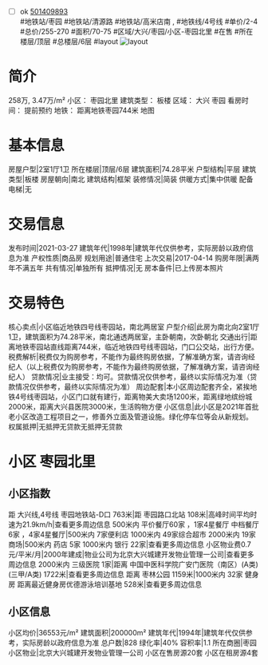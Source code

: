- [ ] ok [501409893](https://bj.5i5j.com/ershoufang/501409893.html)  
 #地铁站/枣园 #地铁站/清源路 #地铁站/高米店南 ,  #地铁线/4号线
#单价/2-4 #总价/255-270 #面积/70-75   #区域/大兴/枣园/小区-枣园北里 #在售 #所在楼层/顶层 #总楼层/6层 #layout 
![layout](http://image2a.5i5j.com/bdir/layout/2b135f89866647d389dd98493701cbcc.jpg_P5.jpg) 
# 简介 
 258万,  3.47万/m² 
小区： 枣园北里
建筑类型： 板楼
区域： 大兴 枣园
看房时间： 提前预约
地铁： 距离地铁枣园744米 地图
# 基本信息 
 房屋户型|2室1厅1卫
所在楼层|顶层/6层
建筑面积|74.28平米
户型结构|平层
建筑类型|板楼
房屋朝向|南北
建筑结构|框架
装修情况|简装
供暖方式|集中供暖
配备电梯|无
# 交易信息 
 发布时间|2021-03-27
建筑年代|1998年|建筑年代仅供参考，实际房龄以政府信息为准
产权性质|商品房
规划用途|普通住宅
上次交易|2017-04-14
购房年限|满两年不满五年
共有情况|单独所有
抵押情况|无
房本备件|已上传房本照片
# 交易特色 
 核心卖点|小区临近地铁四号线枣园站，南北两居室
户型介绍|此房为南北向2室1厅1卫，建筑面积为74.28平米，南北通透两居室，主卧朝南，次卧朝北
交通出行|距离地铁枣园站直线距离744米，临近地铁四号线枣园站，门口公交站，出行方便。
税费解析|税费仅为购房参考，不能作为最终购房依据，了解准确方案，请咨询经纪人（以上税费仅为购房参考，不能作为最终购房依据，了解准确方案，请咨询经纪人）
贷款情况|业主接受：均可。贷款情况仅供参考，最终以实际情况为准（贷款情况仅供参考，最终以实际情况为准）
周边配套|本小区周边配套齐全，紧挨地铁4号线枣园站，小区门口就有建行，距离物美大卖场1200米，距离绿地缤纷城2000米，距离大兴县医院3000米，生活购物方便
小区信息|此小区是2021年首批老小区改造工程项目之一，修善外立面及管道设施。绿化停车位等会从新规划。
权属抵押|无抵押无贷款无抵押无贷款
# 小区 枣园北里
## 小区指数 
 距 大兴线,4号线 枣园地铁站-D口 763米|距 枣园路口北站 108米|高峰时间平均时速为21.9km/h|查看更多周边信息
500米内 平价餐厅60家 ，1家4星餐厅
中档餐厅6家 ，4家4星餐厅|500米内 7家便利店
1000米内 49家综合超市
2000米内 19家商场|500米内 药店 5家
1000米内 银行 22家|查看更多周边信息
小区物业费0.7元/平米/月|2000年建成|物业公司为北京大兴城建开发物业管理一公司|查看更多周边信息
2000米内 三级医院 1家|距离 中国中医科学院广安门医院（南区）(A类) (三甲/A类) 1722米|查看更多周边信息
距离 枣林公园 1159米|1000米内 32家 健身房
距离最近健身房优德游泳培训基地 528米|查看更多周边信息
## 小区信息 
 小区均价|36553元/m²
建筑面积|200000m²
建筑年代|1994年|建筑年代仅供参考，实际房龄以政府信息为准
总户数|828
绿化率|40%
容积率|1.1
所在商圈|枣园
小区物业|北京大兴城建开发物业管理一公司
小区在售房源20套
小区在租房源4套
